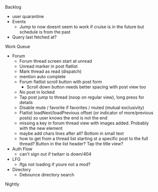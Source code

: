 Backlog
* user quarantine
* Events
  * Jump to now doesnt seem to work if cruise is in the future but schedule is from the past
* Query last fetched at?

Work Queue
* Forum
  * Forum thread screen start at unread
  * Unread marker in post flatlist
  * Mark thread as read (dispatch)
  * mention auto complete
  * Forum flatlist scroll button with post form
    * Scroll down button needs better spacing with post view too
  * No post in locked
  * Tap post jump to thread (noop on regular view), long press for details
  * Disable mute / favorite if favorites / muted (mutual exclusivity)
  * Flatlist loadNext/loadPrevious offset (or indicator of more/previous posts) so user knows the end is not the end
  * missing a key in forum thread view with images added. Probably with the new element
  * maybe add chars lines after all? Bottom in small text
  * how to get from a thread list starting st a specific post to the full thread? Button in the list header? Tap the title view?
* Auth Flow
  * can't sign out if twitarr is down/404
* LFG
  * lfgs not loading if youre not a mod?
* Directory
  * Debounce directory search

Nightly

